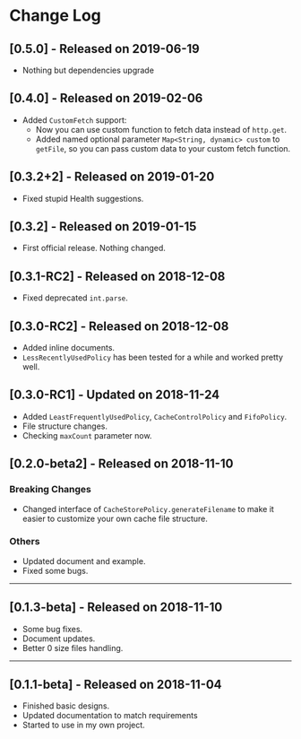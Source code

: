 # Change Log

## [0.5.0] - Released on 2019-06-19

- Nothing but dependencies upgrade

## [0.4.0] - Released on 2019-02-06

- Added `CustomFetch` support:
  - Now you can use custom function to fetch data instead of `http.get`.
  - Added named optional parameter `Map<String, dynamic> custom` to `getFile`, so you can pass custom data to your custom fetch function.

## [0.3.2+2] - Released on 2019-01-20

- Fixed stupid Health suggestions.

## [0.3.2] - Released on 2019-01-15

- First official release. Nothing changed.

## [0.3.1-RC2] - Released on 2018-12-08

- Fixed deprecated `int.parse`.

## [0.3.0-RC2] - Released on 2018-12-08

- Added inline documents.
- `LessRecentlyUsedPolicy` has been tested for a while and worked pretty well.

## [0.3.0-RC1] - Updated on 2018-11-24

- Added `LeastFrequentlyUsedPolicy`, `CacheControlPolicy` and `FifoPolicy`.
- File structure changes.
- Checking `maxCount` parameter now.

## [0.2.0-beta2] - Released on 2018-11-10

### Breaking Changes

- Changed interface of `CacheStorePolicy.generateFilename` to make it easier to customize your own cache file structure.

### Others

- Updated document and example.
- Fixed some bugs.

---

## [0.1.3-beta] - Released on 2018-11-10

- Some bug fixes.
- Document updates.
- Better 0 size files handling.

---

## [0.1.1-beta] - Released on 2018-11-04

- Finished basic designs.
- Updated documentation to match requirements
- Started to use in my own project.
